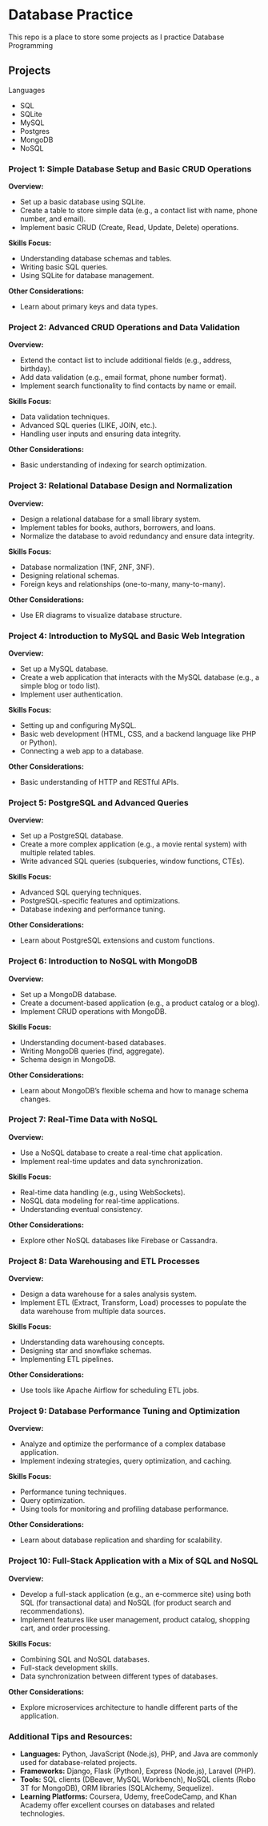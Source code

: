 # Database Practice
This repo is a place to store some projects as I practice Database Programming

## Projects
Languages
- SQL
- SQLite
- MySQL
- Postgres
- MongoDB
- NoSQL

### Project 1: Simple Database Setup and Basic CRUD Operations
**Overview:**
- Set up a basic database using SQLite.
- Create a table to store simple data (e.g., a contact list with name, phone number, and email).
- Implement basic CRUD (Create, Read, Update, Delete) operations.

**Skills Focus:**
- Understanding database schemas and tables.
- Writing basic SQL queries.
- Using SQLite for database management.

**Other Considerations:**
- Learn about primary keys and data types.

### Project 2: Advanced CRUD Operations and Data Validation
**Overview:**
- Extend the contact list to include additional fields (e.g., address, birthday).
- Add data validation (e.g., email format, phone number format).
- Implement search functionality to find contacts by name or email.

**Skills Focus:**
- Data validation techniques.
- Advanced SQL queries (LIKE, JOIN, etc.).
- Handling user inputs and ensuring data integrity.

**Other Considerations:**
- Basic understanding of indexing for search optimization.

### Project 3: Relational Database Design and Normalization
**Overview:**
- Design a relational database for a small library system.
- Implement tables for books, authors, borrowers, and loans.
- Normalize the database to avoid redundancy and ensure data integrity.

**Skills Focus:**
- Database normalization (1NF, 2NF, 3NF).
- Designing relational schemas.
- Foreign keys and relationships (one-to-many, many-to-many).

**Other Considerations:**
- Use ER diagrams to visualize database structure.

### Project 4: Introduction to MySQL and Basic Web Integration
**Overview:**
- Set up a MySQL database.
- Create a web application that interacts with the MySQL database (e.g., a simple blog or todo list).
- Implement user authentication.

**Skills Focus:**
- Setting up and configuring MySQL.
- Basic web development (HTML, CSS, and a backend language like PHP or Python).
- Connecting a web app to a database.

**Other Considerations:**
- Basic understanding of HTTP and RESTful APIs.

### Project 5: PostgreSQL and Advanced Queries
**Overview:**
- Set up a PostgreSQL database.
- Create a more complex application (e.g., a movie rental system) with multiple related tables.
- Write advanced SQL queries (subqueries, window functions, CTEs).

**Skills Focus:**
- Advanced SQL querying techniques.
- PostgreSQL-specific features and optimizations.
- Database indexing and performance tuning.

**Other Considerations:**
- Learn about PostgreSQL extensions and custom functions.

### Project 6: Introduction to NoSQL with MongoDB
**Overview:**
- Set up a MongoDB database.
- Create a document-based application (e.g., a product catalog or a blog).
- Implement CRUD operations with MongoDB.

**Skills Focus:**
- Understanding document-based databases.
- Writing MongoDB queries (find, aggregate).
- Schema design in MongoDB.

**Other Considerations:**
- Learn about MongoDB’s flexible schema and how to manage schema changes.

### Project 7: Real-Time Data with NoSQL
**Overview:**
- Use a NoSQL database to create a real-time chat application.
- Implement real-time updates and data synchronization.

**Skills Focus:**
- Real-time data handling (e.g., using WebSockets).
- NoSQL data modeling for real-time applications.
- Understanding eventual consistency.

**Other Considerations:**
- Explore other NoSQL databases like Firebase or Cassandra.

### Project 8: Data Warehousing and ETL Processes
**Overview:**
- Design a data warehouse for a sales analysis system.
- Implement ETL (Extract, Transform, Load) processes to populate the data warehouse from multiple data sources.

**Skills Focus:**
- Understanding data warehousing concepts.
- Designing star and snowflake schemas.
- Implementing ETL pipelines.

**Other Considerations:**
- Use tools like Apache Airflow for scheduling ETL jobs.

### Project 9: Database Performance Tuning and Optimization
**Overview:**
- Analyze and optimize the performance of a complex database application.
- Implement indexing strategies, query optimization, and caching.

**Skills Focus:**
- Performance tuning techniques.
- Query optimization.
- Using tools for monitoring and profiling database performance.

**Other Considerations:**
- Learn about database replication and sharding for scalability.

### Project 10: Full-Stack Application with a Mix of SQL and NoSQL
**Overview:**
- Develop a full-stack application (e.g., an e-commerce site) using both SQL (for transactional data) and NoSQL (for product search and recommendations).
- Implement features like user management, product catalog, shopping cart, and order processing.

**Skills Focus:**
- Combining SQL and NoSQL databases.
- Full-stack development skills.
- Data synchronization between different types of databases.

**Other Considerations:**
- Explore microservices architecture to handle different parts of the application.

### Additional Tips and Resources:
- **Languages:** Python, JavaScript (Node.js), PHP, and Java are commonly used for database-related projects.
- **Frameworks:** Django, Flask (Python), Express (Node.js), Laravel (PHP).
- **Tools:** SQL clients (DBeaver, MySQL Workbench), NoSQL clients (Robo 3T for MongoDB), ORM libraries (SQLAlchemy, Sequelize).
- **Learning Platforms:** Coursera, Udemy, freeCodeCamp, and Khan Academy offer excellent courses on databases and related technologies.
